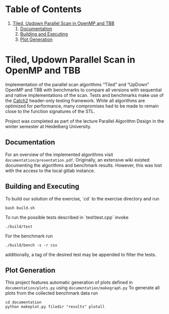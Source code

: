 
# Table of Contents

1.  [Tiled, Updown Parallel Scan in OpenMP and TBB](#org565bb33)
    1.  [Documentation](#orgd9a9e00)
    2.  [Building and Executing](#orgc14c25f)
    3.  [Plot Generation](#orga09757b)


<a id="org565bb33"></a>

# Tiled, Updown Parallel Scan in OpenMP and TBB

Implementation of the parallel scan algorithms &ldquo;Tiled&rdquo; and &ldquo;UpDown&rdquo; OpenMP and TBB with benchmarks to compare all versions with sequential and native implementations of the scan. Tests and benchmarks make use of the [Catch2](https://github.com/catchorg/Catch2) header-only testing framework. While all algorithms are optimized for performance, many compromises had to be made to remain close to the function signatures of the STL.

Project was completed as part of the lecture Parallel Algorithm Design in the winter semester at Heidelberg University.


<a id="orgd9a9e00"></a>

## Documentation

For an overview of the implemented algorithms visit `documentation/presentation.pdf`. Originally, an extensive wiki existed documenting the algorithms and benchmark results. However, this was lost with the access to the local gitlab instance.


<a id="orgc14c25f"></a>

## Building and Executing

To build our solution of the exercise, \`cd\` to the exercise directory and run

    bash build.sh

To run the possible tests described in \`test\test.cpp\` invoke

    ./build/test

For the benchmark run

    ./build/bench -s -r csv

additionally, a tag of the desired test may be appended to filter the tests.


<a id="orga09757b"></a>

## Plot Generation

This project features automatic generation of plots defined in `documentation/plots.py` using `documentation/makegraph.py`
To generate all plots from the collected benchmark data run

    cd documentation
    python makeplot.py filedir "results" plotall

